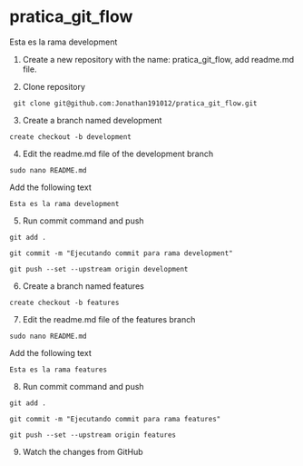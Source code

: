 # pratica_git_flow

Esta es la rama development

1. Create a new repository with the name: pratica_git_flow, add readme.md file.

2. Clone repository


` 
git clone git@github.com:Jonathan191012/pratica_git_flow.git
`

3. Create a branch named development

`
create checkout -b development
`

4. Edit the readme.md file of the development branch

`
sudo nano README.md
`

 Add the following text

`
Esta es la rama development
`

5. Run commit command and push

```
git add .

git commit -m "Ejecutando commit para rama development"

git push --set --upstream origin development

```

6. Create a branch named features


`
create checkout -b features
`

7. Edit the readme.md file of the features branch

`
sudo nano README.md
`

 Add the following text
 
`
Esta es la rama features
`

8. Run commit command and push

```
git add .

git commit -m "Ejecutando commit para rama features"

git push --set --upstream origin features

```

9. Watch the changes from GitHub
